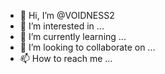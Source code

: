 - 👋 Hi, I’m @VOIDNESS2
- 👀 I’m interested in ...
- 🌱 I’m currently learning ...
- 💞️ I’m looking to collaborate on ...
- 📫 How to reach me ...

<!---
VOIDNESS2/VOIDNESS2 is a ✨ special ✨ repository because its 
